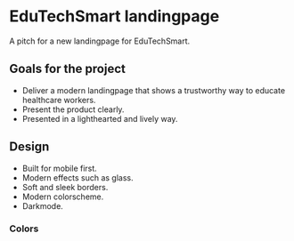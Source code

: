 # EduTechSmart landingpage
A pitch for a new landingpage for EduTechSmart.

## Goals for the project

- Deliver a modern landingpage that shows a trustworthy way to educate healthcare workers.
- Present the product clearly.  
- Presented in a lighthearted and lively way.

## Design

- Built for mobile first.
- Modern effects such as glass.
- Soft and sleek borders.
- Modern colorscheme.
- Darkmode.

### Colors
